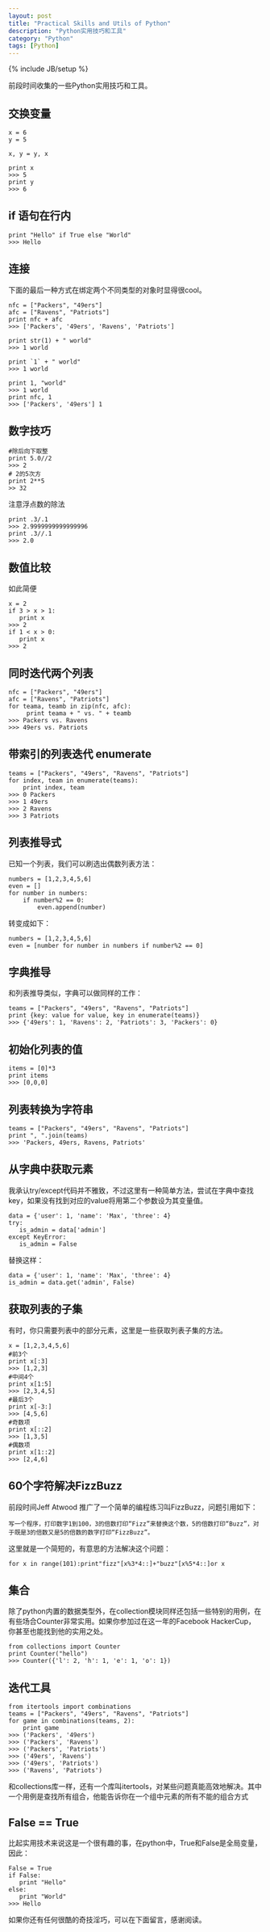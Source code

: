 ```yaml
---
layout: post
title: "Practical Skills and Utils of Python"
description: "Python实用技巧和工具"
category: "Python"
tags: [Python]
---
```

{% include JB/setup %}


前段时间收集的一些Python实用技巧和工具。

## 交换变量

    x = 6
    y = 5
     
    x, y = y, x
     
    print x
    >>> 5
    print y
    >>> 6


## if 语句在行内

    print "Hello" if True else "World"
    >>> Hello


## 连接

下面的最后一种方式在绑定两个不同类型的对象时显得很cool。

    nfc = ["Packers", "49ers"]
    afc = ["Ravens", "Patriots"]
    print nfc + afc
    >>> ['Packers', '49ers', 'Ravens', 'Patriots']
     
    print str(1) + " world"
    >>> 1 world
     
    print `1` + " world"
    >>> 1 world
     
    print 1, "world"
    >>> 1 world
    print nfc, 1
    >>> ['Packers', '49ers'] 1
	

## 数字技巧
	
    #除后向下取整
    print 5.0//2
    >>> 2
    # 2的5次方
    print 2**5
    >> 32

注意浮点数的除法
	
    print .3/.1
    >>> 2.9999999999999996
    print .3//.1
    >>> 2.0

## 数值比较

如此简便
	
    x = 2
    if 3 > x > 1:
       print x
    >>> 2
    if 1 < x > 0:
       print x
    >>> 2

## 同时迭代两个列表

    nfc = ["Packers", "49ers"]
    afc = ["Ravens", "Patriots"]
    for teama, teamb in zip(nfc, afc):
         print teama + " vs. " + teamb
    >>> Packers vs. Ravens
    >>> 49ers vs. Patriots

## 带索引的列表迭代  enumerate

    teams = ["Packers", "49ers", "Ravens", "Patriots"]
    for index, team in enumerate(teams):
        print index, team
    >>> 0 Packers
    >>> 1 49ers
    >>> 2 Ravens
    >>> 3 Patriots

## 列表推导式

已知一个列表，我们可以刷选出偶数列表方法：
	
    numbers = [1,2,3,4,5,6]
    even = []
    for number in numbers:
        if number%2 == 0:
            even.append(number)

转变成如下：

    numbers = [1,2,3,4,5,6]
    even = [number for number in numbers if number%2 == 0]



## 字典推导

和列表推导类似，字典可以做同样的工作：
	
    teams = ["Packers", "49ers", "Ravens", "Patriots"]
    print {key: value for value, key in enumerate(teams)}
    >>> {'49ers': 1, 'Ravens': 2, 'Patriots': 3, 'Packers': 0}

## 初始化列表的值

    items = [0]*3
    print items
    >>> [0,0,0]

## 列表转换为字符串
	
    teams = ["Packers", "49ers", "Ravens", "Patriots"]
    print ", ".join(teams)
    >>> 'Packers, 49ers, Ravens, Patriots'

## 从字典中获取元素

我承认try/except代码并不雅致，不过这里有一种简单方法，尝试在字典中查找key，如果没有找到对应的value将用第二个参数设为其变量值。

	
    data = {'user': 1, 'name': 'Max', 'three': 4}
    try:
       is_admin = data['admin']
    except KeyError:
       is_admin = False

	
替换这样：

    data = {'user': 1, 'name': 'Max', 'three': 4}
    is_admin = data.get('admin', False)

## 获取列表的子集

有时，你只需要列表中的部分元素，这里是一些获取列表子集的方法。
	
    x = [1,2,3,4,5,6]
    #前3个
    print x[:3]
    >>> [1,2,3]
    #中间4个
    print x[1:5]
    >>> [2,3,4,5]
    #最后3个
    print x[-3:]
    >>> [4,5,6]
    #奇数项
    print x[::2]
    >>> [1,3,5]
    #偶数项
    print x[1::2]
    >>> [2,4,6]

## 60个字符解决FizzBuzz

前段时间Jeff Atwood 推广了一个简单的编程练习叫FizzBuzz，问题引用如下：

    写一个程序，打印数字1到100，3的倍数打印“Fizz”来替换这个数，5的倍数打印“Buzz”，对于既是3的倍数又是5的倍数的数字打印“FizzBuzz”。

这里就是一个简短的，有意思的方法解决这个问题：
	
    for x in range(101):print"fizz"[x%3*4::]+"buzz"[x%5*4::]or x

## 集合

除了python内置的数据类型外，在collection模块同样还包括一些特别的用例，在有些场合Counter非常实用。如果你参加过在这一年的Facebook HackerCup，你甚至也能找到他的实用之处。

	
    from collections import Counter
    print Counter("hello")
    >>> Counter({'l': 2, 'h': 1, 'e': 1, 'o': 1})

## 迭代工具
	
    from itertools import combinations
    teams = ["Packers", "49ers", "Ravens", "Patriots"]
    for game in combinations(teams, 2):
        print game
    >>> ('Packers', '49ers')
    >>> ('Packers', 'Ravens')
    >>> ('Packers', 'Patriots')
    >>> ('49ers', 'Ravens')
    >>> ('49ers', 'Patriots')
    >>> ('Ravens', 'Patriots')

和collections库一样，还有一个库叫itertools，对某些问题真能高效地解决。其中一个用例是查找所有组合，他能告诉你在一个组中元素的所有不能的组合方式

## False == True

比起实用技术来说这是一个很有趣的事，在python中，True和False是全局变量，因此：

	
    False = True
    if False:
       print "Hello"
    else:
       print "World"
    >>> Hello

如果你还有任何很酷的奇技淫巧，可以在下面留言，感谢阅读。
